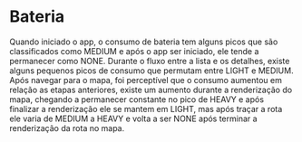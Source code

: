 # Bateria

Quando iniciado o app, o consumo de bateria tem alguns picos que são classificados como MEDIUM e após o app ser iniciado, ele tende a permanecer como NONE. Durante o fluxo entre a lista e os detalhes, existe alguns pequenos picos de consumo que permutam entre LIGHT e MEDIUM.
Após navegar para o mapa, foi perceptível que o consumo aumentou em relação as etapas anteriores, existe um aumento durante a renderização do mapa, chegando a permanecer constante no pico de HEAVY e após finalizar a renderização ele se mantem em LIGHT, mas após traçar a rota ele varia de MEDIUM a HEAVY e volta a ser NONE após terminar a renderização da rota no mapa.